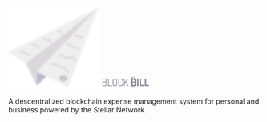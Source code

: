 <img width="180px" src="/assets/plane.png"/>
<img width="100px" src="/assets/title.png"/>

A descentralized blockchain expense management system for personal and business powered by the Stellar Network. 
